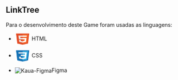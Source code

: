 ## LinkTree 

Para o desenvolvimento deste Game foram usadas as linguagens:

-  <img align="center" alt="Kaua-HTML" height="30" width="40" src="https://raw.githubusercontent.com/devicons/devicon/master/icons/html5/html5-original.svg"> HTML
  
-  <img align="center" alt="Kaua-CSS" height="30" width="40" src="https://raw.githubusercontent.com/devicons/devicon/master/icons/css3/css3-original.svg"> CSS

- <img align="center" alt="Kaua-Figma" height="30" width="40" src="https://cdn.jsdelivr.net/gh/devicons/devicon@latest/icons/figma/figma-original.svg" />Figma

